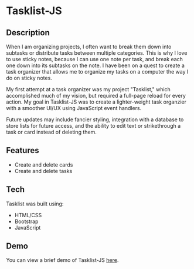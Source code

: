 # Tasklist-JS

## Description

When I am organizing projects, I often want to break them down into subtasks or distribute tasks between multiple categories. This is why I love to use sticky notes, because I can use one note per task, and break each one down into its subtasks on the note. I have been on a quest to create a task organizer that allows me to organize my tasks on a computer the way I do on sticky notes.

My first attempt at a task organizer was my project "Tasklist," which accomplished much of my vision, but required a full-page reload for every action. My goal in Tasklist-JS was to create a lighter-weight task organzier with a smoother UI/UX using JavaScript event handlers.

Future updates may include fancier styling, integration with a database to store lists for future access, and the ability to edit text or strikethrough a task or card instead of deleting them.

## Features

- Create and delete cards
- Create and delete tasks

## Tech

Tasklist was built using:

- HTML/CSS
- Bootstrap
- JavaScript

## Demo
You can view a brief demo of Tasklist-JS [here](https://youtu.be/ohvsz-jyoZ8?si=9L8jOay5HBgUxIom).
